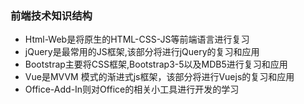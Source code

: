### 前端技术知识结构
* Html-Web是将原生的HTML-CSS-JS等前端语言进行复习
* jQuery是最常用的JS框架,该部分将进行jQuery的复习和应用
* Bootstrap主要将CSS框架,Bootstrap3-5以及MDB5进行复习和应用
* Vue是MVVM 模式的渐进式js框架，该部分将进行Vuejs的复习和应用
* Office-Add-In则对Office的相关小工具进行开发的学习
